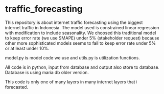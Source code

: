 # traffic_forecasting

This repository is about internet traffic forecasting using the biggest internet traffic in Indonesia. The model used is constrained linear regression with modification to include seasonality. We choosed this traditional model to keep error rate (we use SMAPE) under 5% (stakeholder request) because other more sophisticated models seems to fail to keep error rate under 5% or at least under 10%.

model.py is model code we use and utils.py is utilization functions.

All code is in python, input from database and output also store to database. Database is using maria db older version.

This code is only one of many layers in many internet layers that i forecasted.

